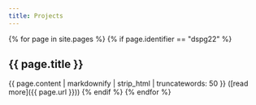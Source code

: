 ```yaml
---
title: Projects
---
```


{% for page in site.pages %}
{% if page.identifier == "dspg22" %}    
## {{ page.title }}
{{ page.content | markdownify | strip_html | truncatewords: 50 }} ([read more]({{ page.url }}))
{% endif %}
{% endfor %}
